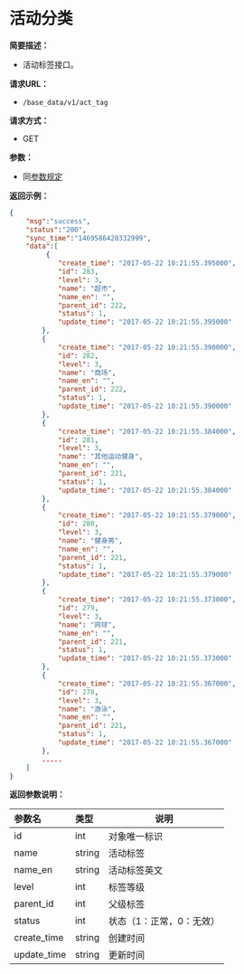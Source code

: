 # 活动分类

**简要描述：**

- 活动标签接口。

**请求URL：**
- `/base_data/v1/act_tag`

**请求方式：**
- GET

**参数：**

- 同[参数规定](http://doc.liexiong.cc/#/%E6%8E%A5%E5%8F%A3%E8%A7%84%E5%88%99/%E5%8F%82%E6%95%B0%E8%A7%84%E5%AE%9A)

**返回示例：**

```json
{
    "msg":"success",
    "status":"200",
    "sync_time":"1469586420332999",
    "data":[
         {
            "create_time": "2017-05-22 10:21:55.395000",
            "id": 283,
            "level": 3,
            "name": "超市",
            "name_en": "",
            "parent_id": 222,
            "status": 1,
            "update_time": "2017-05-22 10:21:55.395000"
        },
        {
            "create_time": "2017-05-22 10:21:55.390000",
            "id": 282,
            "level": 3,
            "name": "商场",
            "name_en": "",
            "parent_id": 222,
            "status": 1,
            "update_time": "2017-05-22 10:21:55.390000"
        },
        {
            "create_time": "2017-05-22 10:21:55.384000",
            "id": 281,
            "level": 3,
            "name": "其他运动健身",
            "name_en": "",
            "parent_id": 221,
            "status": 1,
            "update_time": "2017-05-22 10:21:55.384000"
        },
        {
            "create_time": "2017-05-22 10:21:55.379000",
            "id": 280,
            "level": 3,
            "name": "健身房",
            "name_en": "",
            "parent_id": 221,
            "status": 1,
            "update_time": "2017-05-22 10:21:55.379000"
        },
        {
            "create_time": "2017-05-22 10:21:55.373000",
            "id": 279,
            "level": 3,
            "name": "网球",
            "name_en": "",
            "parent_id": 221,
            "status": 1,
            "update_time": "2017-05-22 10:21:55.373000"
        },
        {
            "create_time": "2017-05-22 10:21:55.367000",
            "id": 278,
            "level": 3,
            "name": "游泳",
            "name_en": "",
            "parent_id": 221,
            "status": 1,
            "update_time": "2017-05-22 10:21:55.367000"
        },
        .....
    ]
}
```

**返回参数说明：** 
 
|参数名|类型|说明|
|:-----  |:-----|-----|
|id |int   |对象唯一标识  |
|name |string   |活动标签|
|name_en |string   |活动标签英文 |
|level |int   |标签等级  |
|parent_id|int| 父级标签|
|status|int|状态（1：正常，0：无效）|
|create_time|string|创建时间|
|update_time|string|更新时间|



